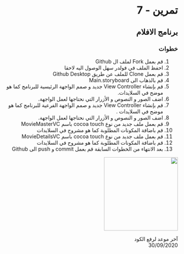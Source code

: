 <div dir="rtl">

#  تمرين - 7
## برنامج الافلام
### خطوات 




1.  قم بعمل Fork لملف ال Github
2.  احفظ الملف في فولدر سهل الوصول اليه لاحقا
3. قم بعمل Clone للملف عن طريق Github Desktop
4. قم بالذهاب الى Main.storyboard
5. قم بإنشاء View Controller جديد و صمم الواجهة الرئيسية للبرنامج كما هو موضح في السلايدات.
6. اضف الصور و النصوص و الأزرار التي نحتاجها لعمل الواجهة.
7. قم بإنشاء View Controller جديد و صمم الواجهة الفرعية للبرنامج كما هو موضح في السلايدات .
8. اضف الصور و النصوص و الأزرار التي نحتاجها لعمل الواجهة.
9. قم بعمل ملف جديد من نوع cocoa touch باسم MovieMasterVC 
10. قم باضافة المكونات المطلوبة كما هو مشروح في السلايدات 
11. قم بعمل ملف جديد من نوع cocoa touch باسم MovieDetailsVC
12. قم باضافة المكونات المطلوبة كما هو مشروح في السلايدات 
13. بعد الانتهاء من الخطوات السابقة قم بعمل commit و push الى Github

<img src="/cw7gif.gif" width="200px">

آخر موعد لرفع الكود\
30/09/2020
</div> 
